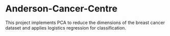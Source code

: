 # Anderson-Cancer-Centre
This project implements PCA to reduce the dimensions of the breast cancer dataset and applies logistics regression for classification.
